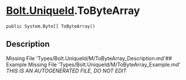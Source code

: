 # [Bolt.UniqueId](Types/Bolt.UniqueId.md).ToByteArray
`public System.Byte[] ToByteArray()`
## Description
Missing File 'Types/Bolt.UniqueId/M/ToByteArray_Description.md'## Example
Missing File 'Types/Bolt.UniqueId/M/ToByteArray_Example.md'
*THIS IS AN AUTOGENERATED FILE, DO NOT EDIT*
